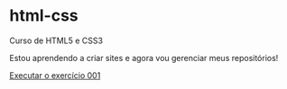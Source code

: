 # html-css
 Curso de HTML5 e CSS3

Estou aprendendo a criar sites e agora vou gerenciar meus repositórios!

<a href="https://weslleymar.github.io/html-css/exercicios/ex001/index.html">Executar o exercício 001</a>